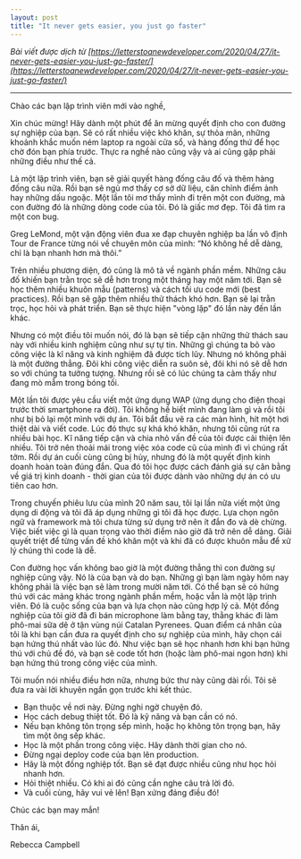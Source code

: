 ```yaml
---
layout: post
title: "It never gets easier, you just go faster"
---
```


_Bài viết được dịch từ [https://letterstoanewdeveloper.com/2020/04/27/it-never-gets-easier-you-just-go-faster/](https://letterstoanewdeveloper.com/2020/04/27/it-never-gets-easier-you-just-go-faster/)_

---

Chào các bạn lập trình viên mới vào nghề,

Xin chúc mừng! Hãy dành một phút để ăn mừng quyết định cho con đường sự nghiệp của bạn. Sẽ có rất nhiều việc khó khăn, sự thỏa mãn, những khoảnh khắc muốn ném laptop ra ngoài cửa sổ, và hàng đống thứ để học chờ đón bạn phía trước. Thực ra nghề nào cũng vậy và ai cũng gặp phải những điều như thế cả.

Là một lập trình viên, bạn sẽ giải quyết hàng đống câu đố và thêm hàng đống câu nữa. Rồi bạn sẽ ngủ mơ thấy cơ sở dữ liệu, căn chỉnh điểm ảnh hay những dấu ngoặc. Một lần tôi mơ thấy mình đi trên một con đường, mà con đường đó là những dòng code của tôi. Đó là giấc mơ đẹp. Tôi đã tìm ra một con bug.

Greg LeMond, một vận động viên đua xe đạp chuyên nghiệp ba lần vô định Tour de France từng nói về chuyên môn của mình: “Nó không hề dễ dàng, chỉ là bạn nhanh hơn mà thôi.”

Trên nhiều phương diện, đó cũng là mô tả về ngành phần mềm. Những câu đố khiến bạn trằn trọc sẽ dễ hơn trong một tháng hay một năm tới. Bạn sẽ học thêm nhiều khuôn mẫu (patterns) và cách tối ưu code mới (best practices). Rồi bạn sẽ gặp thêm nhiều thử thách khó hơn. Bạn sẽ lại trằn trọc, học hỏi và phát triển. Bạn sẽ thực hiện "vòng lặp" đó lần này đến lần khác.

Nhưng có một điều tôi muốn nói, đó là bạn sẽ tiếp cận những thử thách sau này với nhiều kinh nghiệm cũng như sự tự tin. Những gì chúng ta bỏ vào công việc là kĩ năng và kinh nghiệm đã được tích lũy. Nhưng nó không phải là một đường thẳng. Đôi khi công việc diễn ra suôn sẻ, đôi khi nó sẽ dễ hơn so với chúng ta tưởng tượng. Nhưng rồi sẽ có lúc chúng ta cảm thấy như đang mò mẫm trong bóng tối.

Một lần tôi được yêu cầu viết một ứng dụng WAP (ứng dụng cho điện thoại trước thời smartphone ra đời). Tôi không hề biết mình đang làm gì và rồi tôi như bị bỏ lại một mình với dự án. Tôi bắt đầu vẽ ra các màn hình, hít một hơi thiệt dài và viết code. Lúc đó thực sự khá khó khăn, nhưng tôi cũng rút ra nhiều bài học. Kĩ năng tiếp cận và chia nhỏ vấn đề của tôi được cải thiện lên nhiều. Tôi trở nên thoải mái trong việc xóa code cũ của mình đi vì chúng rất tởm. Rồi dự án cuối cùng cũng bị hủy, nhưng đó là một quyết định kinh doanh hoàn toàn đúng đắn. Qua đó tôi học được cách đánh giá sự cân bằng về giá trị kinh doanh - thời gian của tôi được dành vào những dự án có ưu tiên cao hơn.

Trong chuyến phiêu lưu của mình 20 năm sau, tôi lại lần nữa viết một ứng dụng di động và tôi đã áp dụng những gì tôi đã học được. Lựa chọn ngôn ngữ và framework mà tôi chưa từng sử dụng trở nên ít đắn đo và dè chừng. Việc biết việc gì là quan trọng vào thời điểm nào giờ đã trở nên dễ dàng. Giải quyết triệt để từng vấn đề khó khăn một và khi đã có được khuôn mẫu để xử lý chúng thì code là dễ.

Con đường học vấn không bao giờ là một đường thẳng thì con đường sự nghiệp cũng vậy. Nó là của bạn và do bạn. Những gì bạn làm ngày hôm nay không phải là việc bạn sẽ làm trong mười năm tới. Có thể bạn sẽ có hứng thú với các mảng khác trong ngành phần mềm, hoặc vẫn là một lập trình viên. Đó là cuộc sống của bạn và lựa chọn nào cũng hợp lý cả. Một đồng nghiệp của tôi giờ đã đi bán microphone làm bằng tay, thằng khác đi làm phô-mai sữa dê ở tận vùng núi Catalan Pyrenees. Quan điểm cá nhân của tôi là khi bạn cần đưa ra quyết định cho sự nghiệp của mình, hãy chọn cái bạn hứng thú nhất vào lúc đó. Như việc bạn sẽ học nhanh hơn khi bạn hứng thú với chủ đề đó, và bạn sẽ code tốt hơn (hoặc làm phô-mai ngon hơn) khi bạn hứng thú trong công việc của mình.

Tôi muốn nói nhiều điều hơn nữa, nhưng bức thư này cũng dài rồi. Tôi sẽ đưa ra vài lời khuyên ngắn gọn trước khi kết thúc.

- Bạn thuộc về nơi này. Đừng nghi ngờ chuyện đó.
- Học cách debug thiệt tốt. Đó là kỹ năng và bạn cần có nó.
- Nếu bạn không tôn trọng sếp mình, hoặc họ không tôn trọng bạn, hãy tìm một ông sếp khác.
- Học là một phần trong công việc. Hãy dành thời gian cho nó.
- Đừng ngại deploy code của bạn lên production.
- Hãy là một đồng nghiệp tốt. Bạn sẽ đạt được nhiều cũng như học hỏi nhanh hơn.
- Hỏi thiệt nhiều. Có khi ai đó cũng cần nghe câu trả lời đó.
- Và cuối cùng, hãy vui vẻ lên! Bạn xứng đáng điều đó!

Chúc các bạn may mắn!

Thân ái,

Rebecca Campbell
